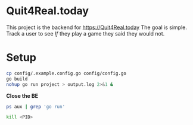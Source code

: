 # Quit4Real.today
This project is the backend for https://Quit4Real.today
The goal is simple. Track a user to see *If* they play a game they said they would not.

# Setup
```bash
cp config/.example.config.go config/config.go
go build
nohup go run project > output.log 2>&1 &
```
**Close the BE**
```bash
ps aux | grep 'go run'
```
```bash
kill <PID>
```
